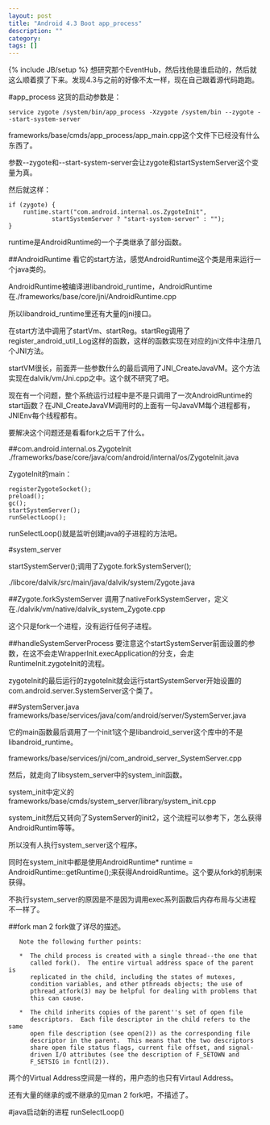 ```yaml
---
layout: post
title: "Android 4.3 Boot app_process"
description: ""
category: 
tags: []
---
```

{% include JB/setup %}
想研究那个EventHub，然后找他是谁启动的，然后就这么顺着摸了下来。发现4.3与之前的好像不太一样，现在自己跟着源代码跑跑。

#app_process
这货的启动参数是：

	service zygote /system/bin/app_process -Xzygote /system/bin --zygote --start-system-server

frameworks/base/cmds/app_process/app_main.cpp这个文件下已经没有什么东西了。

参数--zygote和--start-system-server会让zygote和startSystemServer这个变量为真。

然后就这样：

    if (zygote) {
        runtime.start("com.android.internal.os.ZygoteInit",
                startSystemServer ? "start-system-server" : "");
    }

runtime是AndroidRuntime的一个子类继承了部分函数。

##AndroidRuntime
看它的start方法，感觉AndroidRuntime这个类是用来运行一个java类的。

AndroidRuntime被编译进libandroid_runtime，AndroidRuntime在./frameworks/base/core/jni/AndroidRuntime.cpp

所以libandroid_runtime里还有大量的jni接口。

在start方法中调用了startVm、startReg。startReg调用了register_android_util_Log这样的函数，这样的函数实现在对应的jni文件中注册几个JNI方法。

startVM很长，前面弄一些参数什么的最后调用了JNI_CreateJavaVM。这个方法实现在dalvik/vm/Jni.cpp之中。这个就不研究了吧。

现在有一个问题，整个系统运行过程中是不是只调用了一次AndroidRuntime的start函数？在JNI_CreateJavaVM调用时的上面有一句JavaVM每个进程都有，JNIEnv每个线程都有。

要解决这个问题还是看看fork之后干了什么。

##com.android.internal.os.ZygoteInit
./frameworks/base/core/java/com/android/internal/os/ZygoteInit.java

ZygoteInit的main：

    registerZygoteSocket();
    preload();
    gc();
    startSystemServer();
    runSelectLoop();

runSelectLoop()就是监听创建java的子进程的方法吧。

#system_server

startSystemServer();调用了Zygote.forkSystemServer();

./libcore/dalvik/src/main/java/dalvik/system/Zygote.java

##Zygote.forkSystemServer
调用了nativeForkSystemServer，定义在./dalvik/vm/native/dalvik_system_Zygote.cpp

这个只是fork一个进程，没有运行任何子进程。

##handleSystemServerProcess
要注意这个startSystemServer前面设置的参数，在这不会走WrapperInit.execApplication的分支，会走RuntimeInit.zygoteInit的流程。

zygoteInit的最后运行的zygoteInit就会运行startSystemServer开始设置的com.android.server.SystemServer这个类了。

##SystemServer.java
frameworks/base/services/java/com/android/server/SystemServer.java

它的main函数最后调用了一个init1这个是libandroid_server这个库中的不是libandroid_runtime。

frameworks/base/services/jni/com_android_server_SystemServer.cpp

然后，就走向了libsystem_server中的system_init函数。

system_init中定义的frameworks/base/cmds/system_server/library/system_init.cpp

system_init然后又转向了SystemServer的init2，这个流程可以参考下，怎么获得AndroidRuntim等等。

所以没有人执行system_server这个程序。

同时在system_init中都是使用AndroidRuntime* runtime = AndroidRuntime::getRuntime();来获得AndroidRuntime。这个要从fork的机制来获得。

不执行system_server的原因是不是因为调用exec系列函数后内存布局与父进程不一样了。

##fork
man 2 fork做了详尽的描述。

       Note the following further points:

       *  The child process is created with a single thread--the one that
          called fork().  The entire virtual address space of the parent is
          replicated in the child, including the states of mutexes,
          condition variables, and other pthreads objects; the use of
          pthread_atfork(3) may be helpful for dealing with problems that
          this can cause.

       *  The child inherits copies of the parent''s set of open file
          descriptors.  Each file descriptor in the child refers to the same
          open file description (see open(2)) as the corresponding file
          descriptor in the parent.  This means that the two descriptors
          share open file status flags, current file offset, and signal-
          driven I/O attributes (see the description of F_SETOWN and
          F_SETSIG in fcntl(2)).

两个的Virtual Address空间是一样的，用户态的也只有Virtaul Address。

还有大量的继承的或不继承的见man 2 fork吧，不描述了。

#java启动新的进程
runSelectLoop()


